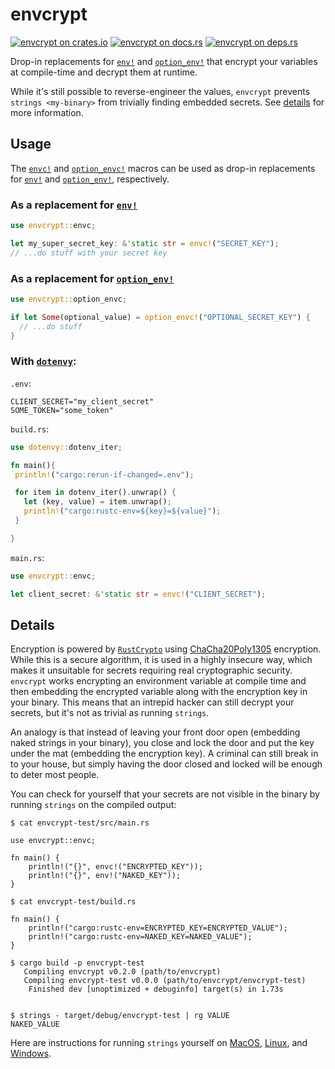 # envcrypt

[![envcrypt on crates.io](https://img.shields.io/crates/v/envcrypt)](https://crates.io/crates/envcrypt) [![envcrypt on docs.rs](https://docs.rs/envcrypt/badge.svg)](https://docs.rs/envcrypt) [![envcrypt on deps.rs](https://deps.rs/repo/github/caass/envcrypt/status.svg)](https://deps.rs/repo/github/caass/envcrypt)

Drop-in replacements for [`env!`](https://doc.rust-lang.org/std/macro.env.html) and [`option_env!`](https://doc.rust-lang.org/std/macro.option_env.html)
that encrypt your variables at compile-time and decrypt them at runtime.

While it's still possible to reverse-engineer the values, `envcrypt` prevents `strings <my-binary>` from trivially finding embedded secrets.
See [details](#details) for more information.

## Usage

The [`envc!`](https://docs.rs/envcrypt/latest/envcrypt/macro.envc.html) and [`option_envc!`](https://docs.rs/envcrypt/latest/envcrypt/macro.option_envc.html) macros can be used as drop-in replacements for [`env!`](https://doc.rust-lang.org/std/macro.env.html) and [`option_env!`](https://doc.rust-lang.org/std/macro.option_env.html), respectively.

### As a replacement for [`env!`](https://doc.rust-lang.org/std/macro.env.html)

```rust
use envcrypt::envc;

let my_super_secret_key: &'static str = envc!("SECRET_KEY");
// ...do stuff with your secret key
```

### As a replacement for [`option_env!`](https://doc.rust-lang.org/std/macro.option_env.html)

```rust
use envcrypt::option_envc;

if let Some(optional_value) = option_envc!("OPTIONAL_SECRET_KEY") {
  // ...do stuff
}
```

### With [`dotenvy`](https://crates.io/crates/dotenvy):

`.env`:

```dotenv
CLIENT_SECRET="my_client_secret"
SOME_TOKEN="some_token"
```

`build.rs`:

```rust
use dotenvy::dotenv_iter;

fn main(){
 println!("cargo:rerun-if-changed=.env");

 for item in dotenv_iter().unwrap() {
   let (key, value) = item.unwrap();
   println!("cargo:rustc-env=${key}=${value}");
 }

}
```

`main.rs`:

```rust
use envcrypt::envc;

let client_secret: &'static str = envc!("CLIENT_SECRET");
```

## Details

Encryption is powered by [`RustCrypto`](https://github.com/RustCrypto/AEADs/tree/master/chacha20poly1305) using [ChaCha20Poly1305](https://tools.ietf.org/html/rfc8439) encryption. While this is a secure algorithm, it is used in a highly insecure way, which makes it unsuitable for secrets requiring real cryptographic security. `envcrypt` works encrypting an environment variable at compile time and then embedding the encrypted variable along with the encryption key in your binary. This means that an intrepid hacker can still decrypt your secrets, but it's not as trivial as running `strings`.

An analogy is that instead of leaving your front door open (embedding naked strings in your binary), you close and lock the door and put the key under the mat (embedding the encryption key). A criminal can still break in to your house, but simply having the door closed and locked will be enough to deter most people.

You can check for yourself that your secrets are not visible in the binary by running `strings` on the compiled output:

```text
$ cat envcrypt-test/src/main.rs

use envcrypt::envc;

fn main() {
    println!("{}", envc!("ENCRYPTED_KEY"));
    println!("{}", env!("NAKED_KEY"));
}

$ cat envcrypt-test/build.rs

fn main() {
    println!("cargo:rustc-env=ENCRYPTED_KEY=ENCRYPTED_VALUE");
    println!("cargo:rustc-env=NAKED_KEY=NAKED_VALUE");
}

$ cargo build -p envcrypt-test
   Compiling envcrypt v0.2.0 (path/to/envcrypt)
   Compiling envcrypt-test v0.0.0 (path/to/envcrypt/envcrypt-test)
    Finished dev [unoptimized + debuginfo] target(s) in 1.73s


$ strings - target/debug/envcrypt-test | rg VALUE
NAKED_VALUE
```

Here are instructions for running `strings` yourself on [MacOS](https://www.unix.com/man-page/osx/1/strings/), [Linux](https://linux.die.net/man/1/strings), and [Windows](https://docs.microsoft.com/en-us/sysinternals/downloads/strings).
